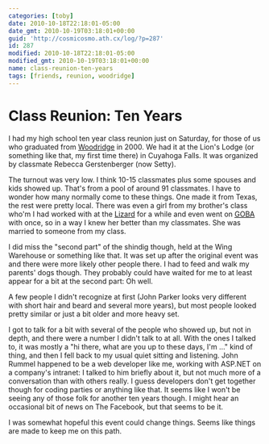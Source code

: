 ```yaml
---
categories: [toby]
date: 2010-10-18T22:18:01-05:00
date_gmt: 2010-10-19T03:18:01+00:00
guid: 'http://cosmicosmo.ath.cx/log/?p=287'
id: 287
modified: 2010-10-18T22:18:01-05:00
modified_gmt: 2010-10-19T03:18:01+00:00
name: class-reunion-ten-years
tags: [friends, reunion, woodridge]
---
```


Class Reunion: Ten Years
========================

I had my high school ten year class reunion just on Saturday, for those of us who graduated from [Woodridge](http://www.woodridge.k12.oh.us/) in 2000.  We had it at the Lion's Lodge (or something like that, my first time there) in Cuyahoga Falls.  It was organized by classmate Rebecca Gerstenberger (now Setty).

The turnout was very low.  I think 10-15 classmates plus some spouses and kids showed up.  That's from a pool of around 91 classmates.  I have to wonder how many normally come to these things.  One made it from Texas, the rest were pretty local.   There was even a girl from my brother's class who'm I had worked with at the [Lizard](http://winkinglizard.com/) for a while and even went on [<abbr title="The Great Ohio Bicycle Adventure">GOBA</abbr>](http://www.goba.com) with once, so in a way I knew her better than my classmates.  She was married to someone from my class.

I did miss the "second part" of the shindig though, held at the Wing Warehouse or something like that.  It was set up after the original event was and there were more likely other people there.  I had to feed and walk my parents' dogs though.  They probably could have waited for me to at least appear for a bit at the second part:  Oh well.

A few people I didn't recognize at first (John Parker looks very different with short hair and beard and several more years), but most people looked pretty similar or just a bit older and more heavy set.

I got to talk for a bit with several of the people who showed up, but not in depth, and there were a number I didn't talk to at all.  With the ones I talked to, it was mostly a "hi there, what are you up to these days, I'm ..." kind of thing, and then I fell back to my usual quiet sitting and listening.  John Rummel happened to be a web developer like me, working with ASP.NET on a company's intranet:  I talked to him briefly about it, but not much more of a conversation than with others really.   I guess developers don't get together though for coding parties or anything like that.  It seems like I won't be seeing any of those folk for another ten years though.  I might hear an occasional bit of news on The Facebook, but that seems to be it.

I was somewhat hopeful this event could change things.  Seems like things are made to keep me on this path.
